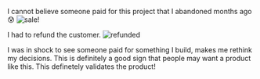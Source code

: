 I cannot believe someone paid for this project that I abandoned months ago 😰
![sale!](https://github.com/GauravBurande/ailetter/assets/100035026/9f606f66-a89c-41e1-8b10-270938657148)

I had to refund the customer.
![refunded](https://github.com/GauravBurande/ailetter/assets/100035026/a5353300-5dc3-4a06-b2b1-5b47a46bdeff)

I was in shock to see someone paid for something I build, makes me rethink my decisions.
This is definitely a good sign that people may want a product like this.
This definetely validates the product!
